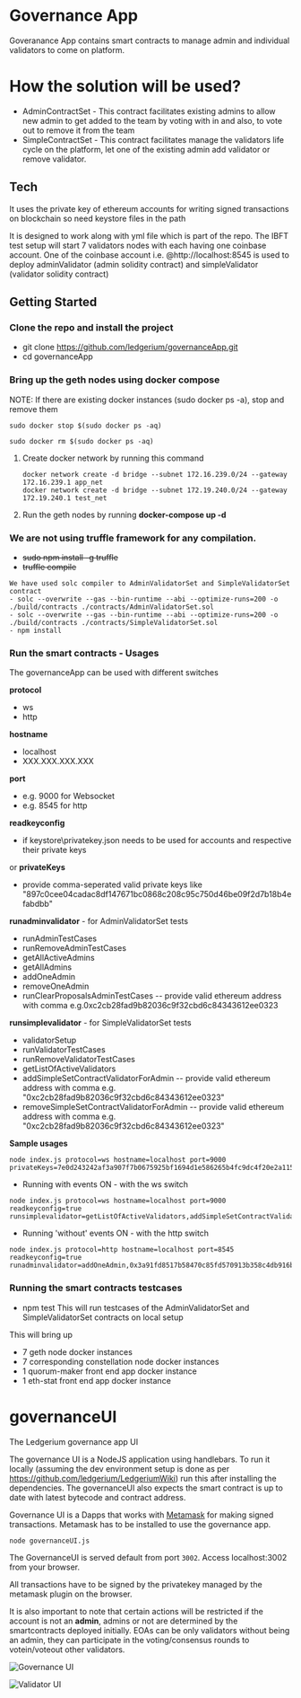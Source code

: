 # Governance App
Goveranance App contains smart contracts to manage admin and individual validators to come on platform. 

# How the solution will be used?
  - AdminContractSet - This contract facilitates existing admins to allow new admin to get added to the team by voting with in and also, to vote out to remove it from the team
  - SimpleContractSet - This contract facilitates manage the validators life cycle on the platform, let one of the existing admin add validator or remove validator.

## Tech
It uses the private key of ethereum accounts for writing signed transactions on blockchain so need keystore files in the path

It is designed to work along with yml file which is part of the repo. The IBFT test setup will start 7 validators nodes with each having one coinbase account. One of the coinbase account i.e. @http://localhost:8545 is used to deploy adminValidator (admin solidity contract) and simpleValidator (validator solidity contract)

## Getting Started

### Clone the repo and install the project
- git clone https://github.com/ledgerium/governanceApp.git
- cd governanceApp

### Bring up the geth nodes using docker compose
NOTE: If there are existing docker instances (sudo docker ps -a), stop and remove them
```
sudo docker stop $(sudo docker ps -aq)
```

```
sudo docker rm $(sudo docker ps -aq)
```
 
1. Create docker network by running this command
   ```
   docker network create -d bridge --subnet 172.16.239.0/24 --gateway 172.16.239.1 app_net
   docker network create -d bridge --subnet 172.19.240.0/24 --gateway 172.19.240.1 test_net
   ```
2. Run the geth nodes by running
   **docker-compose up -d**

### We are not using truffle framework for any compilation.
- ~~sudo npm install -g truffle~~
- ~~truffle compile~~

``` 
We have used solc compiler to AdminValidatorSet and SimpleValidatorSet contract
- solc --overwrite --gas --bin-runtime --abi --optimize-runs=200 -o ./build/contracts ./contracts/AdminValidatorSet.sol
- solc --overwrite --gas --bin-runtime --abi --optimize-runs=200 -o ./build/contracts ./contracts/SimpleValidatorSet.sol
- npm install
```

### Run the smart contracts - Usages
The governanceApp can be used with different switches

**protocol**
- ws
- http

**hostname**
- localhost
- XXX.XXX.XXX.XXX

**port**
- e.g. 9000 for Websocket
- e.g. 8545 for http

**readkeyconfig**
- if keystore\privatekey.json needs to be used for accounts and respective their private keys

or **privateKeys**
- provide comma-seperated valid private keys like "897c0cee04cadac8df147671bc0868c208c95c750d46be09f2d7b18b4efabdbb"

**runadminvalidator** - for AdminValidatorSet tests 
- runAdminTestCases 
- runRemoveAdminTestCases
- getAllActiveAdmins
- getAllAdmins
- addOneAdmin
- removeOneAdmin
- runClearProposalsAdminTestCases -- provide valid ethereum address with comma e.g.0xc2cb28fad9b82036c9f32cbd6c84343612ee0323

**runsimplevalidator** - for SimpleValidatorSet tests 
- validatorSetup 
- runValidatorTestCases
- runRemoveValidatorTestCases
- getListOfActiveValidators
- addSimpleSetContractValidatorForAdmin -- provide valid ethereum address with comma e.g. "0xc2cb28fad9b82036c9f32cbd6c84343612ee0323"
- removeSimpleSetContractValidatorForAdmin -- provide valid ethereum address with comma e.g. "0xc2cb28fad9b82036c9f32cbd6c84343612ee0323"

**Sample usages**
``` 
node index.js protocol=ws hostname=localhost port=9000 privateKeys=7e0d243242af3a907f7b0675925bf1694d1e586265b4fc9dc4f20e2a1157f4e3
``` 
- Running with events ON - with the ws switch
```
node index.js protocol=ws hostname=localhost port=9000 readkeyconfig=true runsimplevalidator=getListOfActiveValidators,addSimpleSetContractValidatorForAdmin,0xf1cba7514dcf9d1e8b1151bcfa05db467c0dcf1a,removeSimpleSetContractValidatorForAdmin,0xf1cba7514dcf9d1e8b1151bcfa05db467c0dcf1a
```

- Running 'without' events ON - with the http switch
```
node index.js protocol=http hostname=localhost port=8545 readkeyconfig=true runadminvalidator=addOneAdmin,0x3a91fd8517b58470c85fd570913b358c4db916bc,runClearProposalsAdminTestCases,0xc2cb28fad9b82036c9f32cbd6c84343612ee0323,getAllActiveAdmins
```
### Running the smart contracts testcases
- npm test
This will run testcases of the AdminValidatorSet and SimpleValidatorSet contracts on local setup

This will bring up 
- 7 geth node docker instances
- 7 corresponding constellation node docker instances
- 1 quorum-maker front end app docker instance
- 1 eth-stat front end app docker instance

# governanceUI
The Ledgerium governance app UI

The governance UI is a NodeJS application using handlebars. To run it locally (assuming the dev environment setup is done as per https://github.com/ledgerium/LedgeriumWiki) run this after installing the dependencies. The governanceUI also expects the smart contract is up to date with latest bytecode and contract address.

Governance UI is a Dapps that works with [Metamask](https://metamask.io/) for making signed transactions. Metamask has to be installed to use the governance app.

```
node governanceUI.js
```

The GovernanceUI is served default from port `3002`. Access localhost:3002 from your browser.

All transactions have to be signed by the privatekey managed by the metamask plugin on the browser.

It is also important to note that certain actions will be restricted if the account is not an **admin**, admins or not are determined by the smartcontracts deployed initially. EOAs can be only validators without being an admin, they can participate in the voting/consensus rounds to votein/voteout other validators.

![Governance UI](governance_ui.png)

![Validator UI](governance_ui_vals.png)
